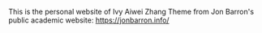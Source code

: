 This is the personal website of Ivy Aiwei Zhang
Theme from Jon Barron's public academic website: https://jonbarron.info/